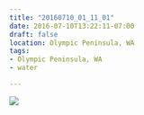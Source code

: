 ```yaml
---
title: "20160710_01_11_01"
date: 2016-07-10T13:22:11-07:00
draft: false
location: Olympic Peninsula, WA
tags:
- Olympic Peninsula, WA
- water

---
```

![](https://d17enza3bfujl8.cloudfront.net/20160710_01_11_01.jpg)
